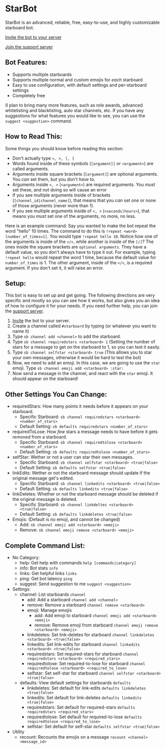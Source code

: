 # StarBot
StarBot is an advanced, reliable, free, easy-to-use, and highly customizable starboard bot.

[Invite the bot to your server](https://discord.com/api/oauth2/authorize?client_id=700796664276844612&permissions=117824&scope=bot)

[Join the support server](https://discord.gg/3gK8mSA)

## Bot Features:
 - Supports multiple starboards
 - Supports multiple normal and custom emojis for *each* starboard
 - Easy to use configuration, with default settings and per-starboard settings
 - Completely free

(I plan to bring many more features, such as role awards, advanced whitelisting and blacklisting, auto star channels, etc. If you have any suggestions for what features you would like to see, you can use the `suggest <suggestion>` command.

## How to Read This:
Some things you should know before reading this section:
 - Don't actually type `<, >, [, ]`
 - Words found inside of these symbols (`[argument]]` or `<argument>`) are called arguments.
 - Arguments inside square brackets (`[argument]`) are optional arguments. You *can* set them, but you don't *have* to.
 - Arguments inside `<, >` (`<argument>`) are required arguments. You *must* set these, and not doing so will cause an error
 - If you see multiple arguments inside of brackets (`[channel_id|channel_name]`), that means that you *can* set *one* or none of those arguments (never more than 1).
 - If you see multiple arguments inside of `<, >` (`<seconds|hours>`), that means you *must* set one of the arguments, no more, no less.

Here is an example command: Say you wanted to make the bot repeat the word "hello" 10 times. The command to do this is `!repeat <word> [number_of_times=1]`. You would type `!repeat hello 10`. Notice how one of the arguments is inside of the `</>`, while another is inside of the `[/]`? The ones inside the square brackets are `optional arguments`. They have a default value, so you don't always have to type it out. For example, typing `!repeat hello` would repeat the word 1 time, because the default value for `number_of_times` is 1. The other argument, inside of the `</>`, is a required argument. If you don't set it, it will raise an error.

## Setup:
This bot is easy to set up and get going. The following directions are very specific and mostly so you can see how it works, but also gives you an idea of how to configure it for your needs. If you need further help, you can join the [support server](https://discord.gg/3gK8mSA).
 1. [Invite](https://discord.com/api/oauth2/authorize?client_id=700796664276844612&permissions=117824&scope=bot) the bot to your server.
 2. Create a channel called `#starboard` by typing (or whatever you want to name it)
 3. Type `sb channel add <channel>` to add the starboard.
 4. Type `sb channel requiredstars <starboard> 1` (Setting the number of stars for a message to get on the starboard to 1, so you can test it easily.
 5. Type `sb channel selfstar <starboard> true` (This allows you to star your own messages, otherwise it would be hard to test the bot)
 6. Now, we need to add an emoji. In this case, we are going to use the `star` emoji. Type `sb channel emoji add <starboard> :star:`
 7. Now send a message in the channel, and react with the `star` emoji. It should appear on the starboard!

## Other Settings You Can Change:
 - requiredStars: How many points it needs before it appears on your starboard. 
   - Specific Starboard: `sb channel requiredstars <starboard> <number_of_stars>`
   - Default Setting: `sb defaults requiredstars <number_of_stars>`
 - requiredToLose: How *few* stars a message needs to have before it gets *removed* from a starboard.
   - Specific Starboard: `sb channel requiredtolose <starboard> <number_of_stars>`
   - Default Setting: `sb defaults requiredtolose <number_of_stars>`
- selfStar: Wether or not a user can star their own messages.	
   - Specific Starboard: `sb channel selfstar <starboard> <true|false>`	
   - Default Setting: `sb defaults selfstar <true|false>`	
 - linkEdits: Wether or not the starboard message should update if the original message get's edited.	
   - Specific Starboard: `sb channel linkedits <starboard> <true|false>`	
   - Default Setting: `sb defaults linkedits <true|false>`	
 - linkDeletes: Whether or not the starboard message should be deleted if the original message is deleted.	
   - Specific Starboard: `sb channel linkdeltes <starboard> <true|false>`	
   - Default Setting: `sb defaults linkdeletes <true|false>`	
 - Emojis: (Default is no emoji, and cannot be changed)	
   - Add: `sb channel emoji add <starboard> <emoji>`	
   - Remove: `sb channel emoji remove <starboard> <emoji>`	

## Complete Command List:	
 - No Category:	
   - help: Get help with commands `help [commands|category]`
   - info: Bot stats	`info`
   - links: Get helpful links	`links`
   - ping: Get bot latency `ping`
   - suggest: Send suggestion to me	`suggest <suggestion>`
 - Settings:	
   - channel: List starboards	`channel`
     - add: Add a starboard	`channel add <channel>`
     - remove: Remove a starboard	`channel remove <starboard>`
     - emoji: Manage emojis
       - add: Add emoji to starboard	`channel emoji add <starboard> <emoji>`
       - remove: Remove emoji from starboard	`channel emoji remove <starboard> <emoji>`
     - linkdeletes: Set link-deletes for starboard	`channel linkdeletes <starboard> <true|false>`
     - linkedits: Set link-edits for starboard	`channel linkedits <starboard> <true|false>`
     - requiredstars: Set required-stars for starboard	`channel requiredstars <starboard> <required_stars>`
     - requiredtolose: Set required-to-lose for starboard	`channel requiredtolose <starboard> <required_to_lose>`
     - selfstar: Set self-star for starboard	`channel selfstar <starboard> <true|false>`
   - defaults: View default settings for starboards	`defaults`
     - linkdeletes: Set default for link-edits	`defaults linkdeletes <true|false>`
     - linkedits: Set default for link-deletes	`defaults linkedits <true|false>`
     - requiredstars: Set default for required-stars	`defaults requiredstars <required_stars>`
     - requiredtolose: Set default for required-to-lose	`defaults requiredtolose <required_to_lose>`
     - selfstar: Set default for self-star	`defaults selfstar <true|false>`
 - Utility	
   - recount: Recounts the emojis on a message `recount <channel> <message_id>`
